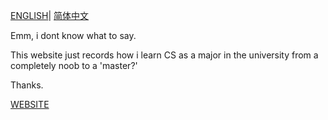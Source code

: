 [ENGLISH](README.md)| [简体中文](README.zh.md)

Emm, i dont know what to say.

This website just records how i learn CS as a major in the university from a completely noob to a 'master?'

Thanks.

[WEBSITE](https://ijiahe.github.io/homepage)
